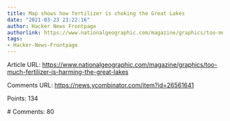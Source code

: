 ```yaml
---
title: Map shows how fertilizer is choking the Great Lakes
date: "2021-03-23 23:22:16"
author: Hacker News Frontpage
authorlink: https://www.nationalgeographic.com/magazine/graphics/too-much-fertilizer-is-harming-the-great-lakes
tags:
- Hacker-News-Frontpage
---
```


<p>Article URL: <a href="https://www.nationalgeographic.com/magazine/graphics/too-much-fertilizer-is-harming-the-great-lakes">https://www.nationalgeographic.com/magazine/graphics/too-much-fertilizer-is-harming-the-great-lakes</a></p>
<p>Comments URL: <a href="https://news.ycombinator.com/item?id=26561641">https://news.ycombinator.com/item?id=26561641</a></p>
<p>Points: 134</p>
<p># Comments: 80</p>
